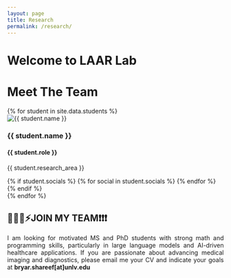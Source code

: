 ```yaml
---
layout: page
title: Research
permalink: /research/
---
```

<div class="page-title">
  <h1>Welcome to LAAR Lab</h1>
  <p style="text-align:justify"></p>
</div>
<div class="page-title">
  <h1>Meet The Team</h1>
</div>

<div class="students-container">
  {% for student in site.data.students %}
  <div class="student-profile">
    <img src="{{ student.photo }}" alt="{{ student.name }}" class="student-photo">
    <h3>{{ student.name }}</h3>
    <h4 class="student-role">{{ student.role }}</h4>
    <p>{{ student.research_area }}</p>
    <div class="student-socials">
      {% if student.socials %}
        {% for social in student.socials %}
          <a href="{{ social.link }}" target="_blank">
            <i class="{{ social.icon }}"></i>
          </a>
        {% endfor %}
      {% endif %}
    </div>
  </div>
  {% endfor %}
  <div>
  <h2>🚀🧑‍💻️⚡JOIN MY TEAM❗❗❗</h2>
  <p style="text-align:justify"> I am looking for motivated MS and PhD students with strong math and programming skills, particularly in large language models and AI-driven healthcare applications. If you are passionate about advancing medical imaging and diagnostics, please email me your CV and indicate your goals at <b>bryar.shareef[at]unlv.edu</b></p>
  </div>
</div>

